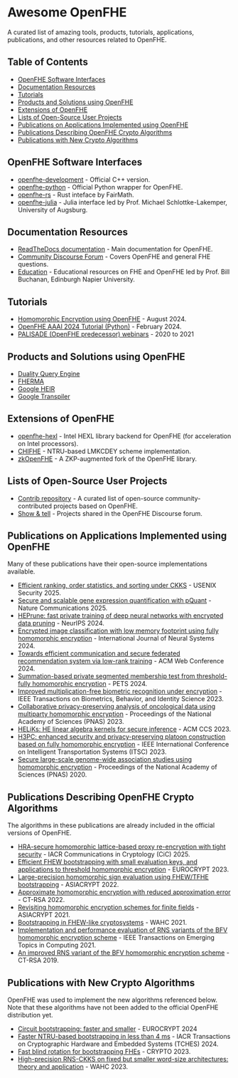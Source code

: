# Awesome OpenFHE

A curated list of amazing tools, products, tutorials, applications, publications, and other resources related to OpenFHE.

## Table of Contents

* [OpenFHE Software Interfaces](#openfhe-software-interfaces)
* [Documentation Resources](#documentation-resources)
* [Tutorials](#tutorials)
* [Products and Solutions using OpenFHE](#products-and-solutions-using-openfhe)
* [Extensions of OpenFHE](#extensions-of-openfhe)
* [Lists of Open-Source User Projects](#lists-of-open-source-user-projects)
* [Publications on Applications Implemented using OpenFHE](#publications-on-applications-implemented-using-openfhe)
* [Publications Describing OpenFHE Crypto Algorithms](#publications-describing-openfhe-crypto-algorithms)
* [Publications with New Crypto Algorithms](#publications-with-new-crypto-algorithms)

## OpenFHE Software Interfaces

* [openfhe-development](https://github.com/openfheorg/openfhe-development) - Official C++ version.
* [openfhe-python](https://github.com/openfheorg/openfhe-python) - Official Python wrapper for OpenFHE.
* [openfhe-rs](https://github.com/fairmath/openfhe-rs) - Rust inteface by FairMath.
* [openfhe-julia](https://github.com/hpsc-lab/openfhe-julia) - Julia interface led by Prof. Michael Schlottke-Lakemper, University of Augsburg.

## Documentation Resources

* [ReadTheDocs documentation](https://openfhe-development.readthedocs.io/en/latest/) - Main documentation for OpenFHE.
* [Community Discourse Forum](https://openfhe.discourse.group/) - Covers OpenFHE and general FHE questions.
* [Education](https://github.com/openfheorg/education) - Educational resources on FHE and OpenFHE led by Prof. Bill Buchanan, Edinburgh Napier University.

## Tutorials

* [Homomorphic Encryption using OpenFHE](https://www.youtube.com/watch?v=1aeasUAoUAA) - August 2024.
* [OpenFHE AAAI 2024 Tutorial (Python)](https://github.com/openfheorg/aaai-2024-lab-materials) - February 2024.
* [PALISADE (OpenFHE predecessor) webinars](https://openfhe.org/webinars/) - 2020 to 2021

## Products and Solutions using OpenFHE

* [Duality Query Engine](https://dualitytech.com/platform/duality-query/)
* [FHERMA](https://fherma.io/)
* [Google HEIR](https://github.com/google/heir)
* [Google Transpiler](https://github.com/google/fully-homomorphic-encryption)

## Extensions of OpenFHE

* [openfhe-hexl](https://github.com/openfheorg/openfhe-hexl) - Intel HEXL library backend for OpenFHE (for acceleration on Intel processors).
* [CHIFHE](https://github.com/SKLC-FHE/CHIFHE) - NTRU-based LMKCDEY scheme implementation.
* [zkOpenFHE](https://github.com/zkFHE/zkOpenFHE) - A ZKP-augmented fork of the OpenFHE library.

## Lists of Open-Source User Projects

* [Contrib repository](https://github.com/openfheorg/contrib) - A curated list of open-source community-contributed projects based on OpenFHE.
* [Show & tell](https://openfhe.discourse.group/c/application/5) - Projects shared in the OpenFHE Discourse forum.

## Publications on Applications Implemented using OpenFHE

Many of these publications have their open-source implementations available.

* [Efficient ranking, order statistics, and sorting under CKKS](https://arxiv.org/abs/2412.15126) - USENIX Security 2025.
* [Secure and scalable gene expression quantification with pQuant](https://www.nature.com/articles/s41467-025-57393-6) - Nature Communications 2025.
* [HEPrune: fast private training of deep neural networks with encrypted data pruning](https://proceedings.neurips.cc/paper_files/paper/2024/file/5b26b9e634ba10f6c51c6db7365c4c28-Paper-Conference.pdf) - NeurIPS 2024.
* [Encrypted image classification with low memory footprint using fully homomorphic encryption](https://eprint.iacr.org/2024/460) - International Journal of Neural Systems 2024.
* [Towards efficient communication and secure federated recommendation system via low-rank training](https://arxiv.org/abs/2401.03748) - ACM Web Conference 2024.
* [Summation-based private segmented membership test from threshold-fully homomorphic encryption](https://eprint.iacr.org/2024/753) - PETS 2024.
* [Improved multiplication-free biometric recognition under encryption](https://doi.org/10.1109/TBIOM.2023.3340306) - IEEE Transactions on Biometrics, Behavior, and Identity Science 2023.
* [Collaborative privacy-preserving analysis of oncological data using multiparty homomorphic encryption](https://www.pnas.org/doi/10.1073/pnas.2304415120) - Proceedings of the National Academy of Sciences (PNAS) 2023.
* [HELiKs: HE linear algebra kernels for secure inference](https://dl.acm.org/doi/10.1145/3576915.3623136) - ACM CCS 2023.
* [H3PC: enhanced security and privacy-preserving platoon construction based on fully homomorphic encryption](https://doi.org/10.1109/ITSC57777.2023.10422518) - IEEE International Conference on Intelligent Transportation Systems (ITSC) 2023.
* [Secure large-scale genome-wide association studies using homomorphic encryption](https://www.pnas.org/doi/full/10.1073/pnas.1918257117) - Proceedings of the National Academy of Sciences (PNAS) 2020.

## Publications Describing OpenFHE Crypto Algorithms

The algorithms in these publications are already included in the official versions of OpenFHE.

* [HRA-secure homomorphic lattice-based proxy re-encryption with tight security](https://eprint.iacr.org/2024/681) - IACR Communications in Cryptology (CiC) 2025.
* [Efficient FHEW bootstrapping with small evaluation keys, and applications to threshold homomorphic encryption](https://eprint.iacr.org/2022/198) - EUROCRYPT 2023.
* [Large-precision homomorphic sign evaluation using FHEW/TFHE bootstrapping](https://eprint.iacr.org/2021/1337) - ASIACRYPT 2022.
* [Approximate homomorphic encryption with reduced approximation error](https://eprint.iacr.org/2020/1118) - CT-RSA 2022.
* [Revisiting homomorphic encryption schemes for finite fields](https://eprint.iacr.org/2021/204) - ASIACRYPT 2021.
* [Bootstrapping in FHEW-like cryptosystems](https://eprint.iacr.org/2020/086) - WAHC 2021.
* [Implementation and performance evaluation of RNS variants of the BFV homomorphic encryption scheme](https://eprint.iacr.org/2018/589) - IEEE Transactions on Emerging Topics in Computing 2021.
* [An improved RNS variant of the BFV homomorphic encryption scheme](https://eprint.iacr.org/2018/117) - CT-RSA 2019.

## Publications with New Crypto Algorithms

OpenFHE was used to implement the new algorithms referenced below. Note that these algorithms have not been added to the official OpenFHE distribution yet.

* [Circuit bootstrapping: faster and smaller](https://eprint.iacr.org/2024/323) - EUROCRYPT 2024
* [Faster NTRU-based bootstrapping in less than 4 ms](https://tches.iacr.org/index.php/TCHES/article/view/11683/11203) -  IACR Transactions on Cryptographic Hardware and Embedded Systems (TCHES) 2024.
* [Fast blind rotation for bootstrapping FHEs](https://eprint.iacr.org/2023/1564) - CRYPTO 2023.
* [High-precision RNS-CKKS on fixed but smaller word-size architectures: theory and application](https://eprint.iacr.org/2023/1462) - WAHC 2023.

